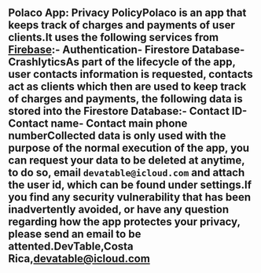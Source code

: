 ## Polaco App: Privacy PolicyPolaco is an app that keeps track of charges and payments of user clients.It uses the following services from [Firebase](https://firebase.google.com/]):- Authentication- Firestore Database- CrashlyticsAs part of the lifecycle of the app, user contacts information is requested, contacts act as clients which then are used to keep track of charges and payments, the following data is stored into the Firestore Database:- Contact ID- Contact name- Contact main phone numberCollected data is only used with the purpose of the normal execution of the app, you can request your data to be deleted at anytime, to do so, email `devatable@icloud.com` and attach the user id, which can be found under settings.If you find any security vulnerability that has been inadvertently avoided, or have any question regarding how the app protectes your privacy, please send an email to be attented.DevTable,Costa Rica,devatable@icloud.com